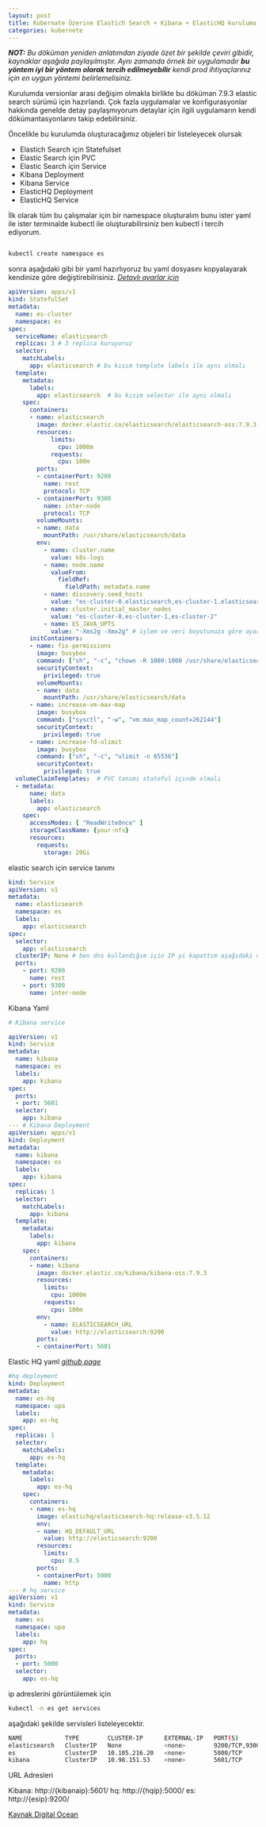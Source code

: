 ```yaml
---
layout: post
title: Kubernate Üzerine Elastich Search + Kibana + ElasticHQ kurulumu
categories: kubernete
---
```


 ***NOT:** Bu döküman yeniden anlatımdan ziyade özet bir şekilde çeviri gibidir, kaynaklar aşağıda paylaşılmıştır. Aynı zamanda örnek bir uygulamadır **bu yöntem iyi bir yöntem olarak tercih edilmeyebilir** kendi prod ihtiyaçlarınız için en uygun yöntemi belirlemelisiniz.*

Kurulumda versionlar arası değişim olmakla birlikte bu döküman 7.9.3 elastic search sürümü için hazırlandı. Çok fazla uygulamalar ve konfigurasyonlar hakkında genelde detay paylaşmıyorum detaylar için ilgili uygulamarın kendi dökümantasyonlarını takip edebilirsiniz.

Öncelikle bu kurulumda oluşturacağımız objeleri bir listeleyecek olursak
- Elastich Search için Statefulset
- Elastic Search için PVC
- Elastic Search için Service
- Kibana Deployment
- Kibana Service
- ElasticHQ Deployment
- ElasticHQ Service

İlk olarak tüm bu çalışmalar için bir namespace oluşturalım bunu ister yaml ile ister terminalde kubectl ile oluşturabilirsiniz ben kubectl i tercih ediyorum.

```sh

kubectl create namespace es

```


sonra aşağıdaki gibi bir yaml hazırlıyoruz bu yaml dosyasını kopyalayarak kendinize göre değiştirebilrisiniz. *[Detaylı ayarlar için](https://www.elastic.co/guide/en/elasticsearch/reference/current/index.html)*

```yaml
apiVersion: apps/v1
kind: StatefulSet
metadata:
  name: es-cluster
  namespace: es
spec:
  serviceName: elasticsearch
  replicas: 3 # 3 replica kuruyoruz
  selector:
    matchLabels:
      app: elasticsearch # bu kısım template labels ile aynı olmalı
  template:
    metadata:
      labels:
        app: elasticsearch  # bu kısım selector ile aynı olmalı
    spec:
      containers:
      - name: elasticsearch
        image: docker.elastic.co/elasticsearch/elasticsearch-oss:7.9.3-amd64 # bu image ücretsiz sürümdür 
        resources:
            limits:
              cpu: 1000m
            requests:
              cpu: 100m
        ports:
        - containerPort: 9200
          name: rest
          protocol: TCP
        - containerPort: 9300
          name: inter-node
          protocol: TCP
        volumeMounts:
        - name: data
          mountPath: /usr/share/elasticsearch/data
        env:
          - name: cluster.name
            value: k8s-logs
          - name: node.name
            valueFrom:
              fieldRef:
                fieldPath: metadata.name
          - name: discovery.seed_hosts
            value: "es-cluster-0.elasticsearch,es-cluster-1.elasticsearch,es-cluster-2.elasticsearch"
          - name: cluster.initial_master_nodes
            value: "es-cluster-0,es-cluster-1,es-cluster-2"
          - name: ES_JAVA_OPTS
            value: "-Xms2g -Xmx2g" # işlem ve veri boyutunuza göre ayarlayın
      initContainers:
      - name: fix-permissions
        image: busybox
        command: ["sh", "-c", "chown -R 1000:1000 /usr/share/elasticsearch/data"]
        securityContext:
          privileged: true
        volumeMounts:
        - name: data
          mountPath: /usr/share/elasticsearch/data
      - name: increase-vm-max-map
        image: busybox
        command: ["sysctl", "-w", "vm.max_map_count=262144"]
        securityContext:
          privileged: true
      - name: increase-fd-ulimit
        image: busybox
        command: ["sh", "-c", "ulimit -n 65536"]
        securityContext:
          privileged: true
  volumeClaimTemplates:  # PVC tanımı stateful içinde olmalı 
  - metadata:
      name: data
      labels:
        app: elasticsearch
    spec:
      accessModes: [ "ReadWriteOnce" ]
      storageClassName: {your-nfs}
      resources:
        requests:
          storage: 20Gi

```
elastic search için service tanımı

```yaml
kind: Service
apiVersion: v1
metadata:
  name: elasticsearch
  namespace: es
  labels:
    app: elasticsearch
spec:
  selector:
    app: elasticsearch
  clusterIP: None # ben dns kullandığım için IP yi kapattım aşağıdaki örneklerde ip açık kendinize göre konfigure edebilirsiniz.
  ports:
    - port: 9200
      name: rest
    - port: 9300
      name: inter-node
```

Kibana Yaml

```yaml
# Kibana service

apiVersion: v1
kind: Service
metadata:
  name: kibana
  namespace: es
  labels:
    app: kibana
spec:
  ports:
  - port: 5601
  selector:
    app: kibana
--- # Kibana Deployment
apiVersion: apps/v1
kind: Deployment
metadata:
  name: kibana
  namespace: es
  labels:
    app: kibana
spec:
  replicas: 1
  selector:
    matchLabels:
      app: kibana
  template:
    metadata:
      labels:
        app: kibana
    spec:
      containers:
      - name: kibana
        image: docker.elastic.co/kibana/kibana-oss:7.9.3
        resources:
          limits:
            cpu: 1000m
          requests:
            cpu: 100m
        env:
          - name: ELASTICSEARCH_URL
            value: http://elasticsearch:9200
        ports:
        - containerPort: 5601

```

Elastic HQ yaml *[github page](https://github.com/ElasticHQ/elasticsearch-HQ)*

```yaml
#hq deployment
kind: Deployment
metadata:
  name: es-hq
  namespace: upa
  labels:
    app: es-hq
spec:
  replicas: 1
  selector:
    matchLabels:
      app: es-hq
  template:
    metadata:
      labels:
        app: es-hq
    spec:
      containers:
      - name: es-hq
        image: elastichq/elasticsearch-hq:release-v3.5.12
        env:
        - name: HQ_DEFAULT_URL
          value: http://elasticsearch:9200
        resources:
          limits:
            cpu: 0.5
        ports:
        - containerPort: 5000
          name: http
--- # hq service
apiVersion: v1
kind: Service
metadata:
  name: es
  namespace: upa
  labels:
    app: hq
spec:
  ports:
  - port: 5000
  selector:
    app: es-hq

```

ip adreslerini görüntülemek için

```sh
kubectl -n es get services

```
aşağıdaki şekilde servisleri listeleyecektir.

```sh
NAME            TYPE        CLUSTER-IP      EXTERNAL-IP   PORT(S)             AGE
elasticsearch   ClusterIP   None            <none>        9200/TCP,9300/TCP   164m
es              ClusterIP   10.105.216.20   <none>        5000/TCP            14h
kibana          ClusterIP   10.98.151.53    <none>        5601/TCP            14h
```

URL Adresleri

Kibana: http://{kibanaip}:5601/
hq: http://{hqip}:5000/
es: http://{esip}:9200/


[Kaynak Digital Ocean](https://www.digitalocean.com/community/tutorials/how-to-set-up-an-elasticsearch-fluentd-and-kibana-efk-logging-stack-on-kubernetes)

